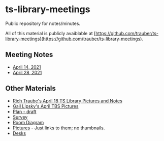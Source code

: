 # ts-library-meetings

Public repository for notes/minutes. 

All of this material is publicly avaiblable at [https://github.com/trauber/ts-library-meetings](https://github.com/trauber/ts-library-meetings).


## Meeting Notes

- [April 14, 2021](meeting-2021-04-14.md)
- [April 28, 2021](meeting-2021-04-28.md)

## Other Materials

- [Rich Traube's April 18 TS Library Pictures and Notes](rich-ts-pictures-2021-04-18.md)
- [Gail Lipsky's April TBS Pictures](gail-tbs-pictures-2021-04.md)
- [Plan - draft](plan-draft.md)
- [Survey](survey.md)
- [Room Diagram](room-diagram.md)
- [Pictures](pics) - Just links to them; no thumbnails. 
- [Desks](desks.md)
